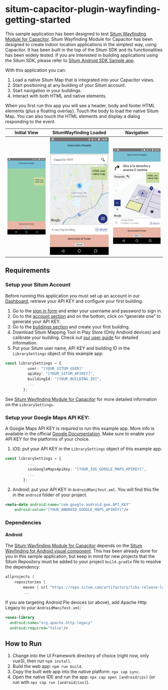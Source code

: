 # situm-capacitor-plugin-wayfinding-getting-started

This sample application has been designed to test [Situm Wayfinding Module for Capacitor](https://github.com/situmtech/situm-capacitor-plugin-wayfinding). Situm Wayfinding Module for Capacitor has been designed to create indoor location applications in the simplest way, using Capacitor. It has been built in the top of the Situm SDK and its functionalities has been widely tested. If you are interested in building applications using the Situm SDK, please refer to [Situm Android SDK Sample app](https://github.com/situmtech/situm-android-getting-started).

With this application you can:

1. Load a native Situm Map that is integrated into your Capacitor views.
2. Start positioning at any building of your Situm account.
3. Start navigation in your buildings.
4. Interact with both HTML and native elements.

When you first run this app you will see a header, body and footer HTML elements (plus a floating overlay).
Touch the body to load the native Situm Map.
You can also touch the HTML elements and display a dialog responding to the event.

Initial View               | SitumWayfinding Loaded     | Navigation
:-------------------------:|:-------------------------: |:-------------------------:
![Initial View](images/wyf-pre-load.png?raw=true "Initial view")  |  ![SitumWayfinding Loaded](images/wyf-loaded.png?raw=true "SitumWayfindingLoaded") | ![Navigation](images/wyf-navigation.png?raw=true "Navigation")

## Requirements

### Setup your Situm Account

Before running this application you must set up an account in our [Dashboard](https://dashboard.situm.com), retrieve your API KEY and configure your first building.

1. Go to the [sign in form](http://dashboard.situm.com/accounts/register) and enter your username and password to sign in.
2. Go to the [account section](https://dashboard.situm.com/accounts/profile) and on the bottom, click on “generate one” to generate your API KEY.
3. Go to the [buildings section](http://dashboard.situm.com/buildings) and create your first building.
4. Download Situm Mapping Tool in Play Store (Only Android devices) and calibrate your building. Check out [our user guide](https://situm.com/docs/03-calibration/) for detailed information.
5. Put your Situm user name, API KEY and building ID in the `LibrarySettings` object of this example app:
```typescript
const librarySettings = {
          user: "[YOUR_SITUM_USER]"
          apiKey: "[YOUR_SITUM_APIKEY]",
          buildingId: "[YOUR_BUILDING_ID]",
          ...
        };
```
See [Situm Wayfinding Module for Capacitor](https://github.com/situmtech/situm-capacitor-plugin-wayfinding) for more detailed information on the `LibrarySettings`.

### Setup your Google Maps API KEY:

A Google Maps API KEY is required to run this example app.
More info is available in the official [Google Documentation](https://developers.google.com/maps/documentation/android-sdk/get-api-key).
Make sure to enable your API KEY for the platforms of your choice.

1. iOS: put your API KEY in the `LibrarySettings` object of this example app.
```typescript
const librarySettings = {
          ...
          iosGoogleMapsApiKey: "[YOUR_IOS_GOOGLE_MAPS_APIKEY]",
          ...
        };
```
2. Android: put your API KEY in `AndroidManifest.xml`. You will find this file in the `android` folder of your project.
```xml
<meta-data android:name="com.google.android.geo.API_KEY"
    android:value="[YOUR_ANDROID_GOOGLE_MAPS_APIKEY]"/>
```

### Dependencies

#### Android

The [Situm Wayfinding Module for Capacitor](https://github.com/situmtech/situm-capacitor-plugin-wayfinding) depends on the [Situm Wayfinding for Android visual component](https://situm.com/docs/01-android-quickstart-guide/). This has been already done for you in this sample application, but keep in mind for new projects that the Situm Repository must be added to your project `build.gradle` file to resolve the dependency:
```groovy
allprojects {
    repositories {
        maven { url "https://repo.situm.com/artifactory/libs-release-local" }
        ...
```

If you are targeting Android Pie devices (or above), add Apache Http Legacy to your `AndroidManifest.xml`:
```xml
<uses-library
  android:name="org.apache.http.legacy"
  android:required="false"/>
```

## How to Run

1. Change into the UI Framework directory of choice (right now, only vue3), then run `npm install`.
2. Build the web app: `npm run build`.
3. Copy the built web app into the native platform: `npx cap sync`.
4. Open the native IDE and run the app: `npx cap open [android/ios]` (or run with `npx cap run [android/ios]`).

